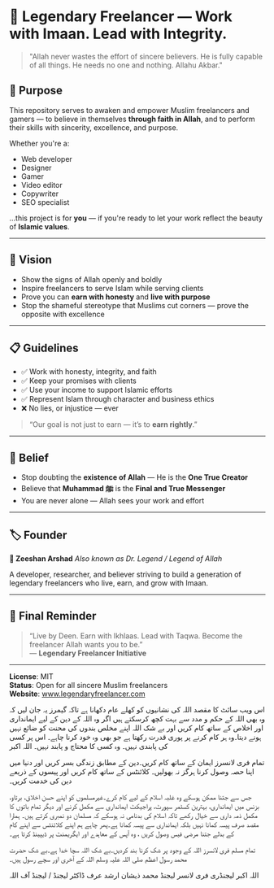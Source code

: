 # 🧠 Legendary Freelancer — Work with Imaan. Lead with Integrity.

> "Allah never wastes the effort of sincere believers. He is fully capable of all things. He needs no one and nothing. Allahu Akbar."

## 📌 Purpose

This repository serves to awaken and empower Muslim freelancers and gamers — to believe in themselves **through faith in Allah**, and to perform their skills with sincerity, excellence, and purpose.

Whether you're a:
- Web developer
- Designer
- Gamer
- Video editor
- Copywriter
- SEO specialist

…this project is for **you** — if you're ready to let your work reflect the beauty of **Islamic values**.

---

## 🌟 Vision

- Show the signs of Allah openly and boldly
- Inspire freelancers to serve Islam while serving clients
- Prove you can **earn with honesty** and **live with purpose**
- Stop the shameful stereotype that Muslims cut corners — prove the opposite with excellence

---

## 📋 Guidelines

- ✅ Work with honesty, integrity, and faith
- ✅ Keep your promises with clients
- ✅ Use your income to support Islamic efforts
- ✅ Represent Islam through character and business ethics
- ❌ No lies, or injustice — ever

> “Our goal is not just to earn — it’s to **earn rightly**.”

---

## 🧠 Belief

- Stop doubting the **existence of Allah** — He is the **One True Creator**
- Believe that **Muhammad ﷺ** is the **Final and True Messenger**
- You are never alone — Allah sees your work and effort

---

## 🏷️ Founder

**🦁 Zeeshan Arshad**
_Also known as Dr. Legend / Legend of Allah_

A developer, researcher, and believer striving to build a generation of legendary freelancers who live, earn, and grow with Imaan.

---

## 💬 Final Reminder

> “Live by Deen. Earn with Ikhlaas. Lead with Taqwa. Become the freelancer Allah wants you to be.”  
> — **Legendary Freelancer Initiative**

---

**License**: MIT  
**Status**: Open for all sincere Muslim freelancers  
**Website**: www.legendaryfreelancer.com


اس ویب سائٹ کا مقصد اللہ کی نشانیوں کو کھلے عام دکھانا ہے تاکہ گیمرز یہ جان لیں کہ وہ بھی اللہ کے حکم و مدد سے بہت کچھ کرسکتے ہیں اگر وہ اللہ کے دین کے لیے ایمانداری اور اخلاص کے ساتھ کام کریں اور بے شک اللہ اپنے مخلص بندوں کی محنت کو ضائع نہیں ہونے دیتا۔وہ ہر کام کرنے پر پوری قدرت رکھتا ہے جو بھی وہ خود کرنا چاہے۔ اس پر کسی کی پابندی نہیں۔ وہ کسی کا محتاج و پابند نہیں۔ اللہ اکبر

تمام فری لانسرز ایمان کے ساتھ کام کریں۔دین کے مطابق زندگی بسر کریں اور دنیا میں اپنا حصہ وصول کرنا ہرگز نہ بھولیں۔ کلائنٹس کے ساتھ کام کریں اور پیسوں کے ذریعے دین کی خدمت کریں۔

جس سے جتنا ممکن ہوسکے وہ غلبہ اسلام کے لیے کام کرے۔غیرمسلموں کو اپنے حسن اخلاق، برتاو، بزنس میں ایمانداری، بہترین کسٹمر سپورٹ، پراجیکٹ ایمانداری سے مکمل کرنے اور دیگر تمام باتوں کا مکمل ذمہ داری سے خیال رکھے تاکہ اسلام کی بدنامی نہ ہوسکے کہ مسلمان دو نمبری کرتے ہیں۔ ہمارا مقصد صرف پیسہ کمانا نہیں بلکہ ایمانداری سے پیسہ کمانا ہے۔پھر چاہے ہم اپنے کلائنٹس سے اپنے کام کے بدلے جتنا مرضی فیس وصول کریں ، وہ آپس کے معاہدے اور ایگریمنٹ پر ڈیپینڈ کرتا ہے۔

تمام مسلم فری لانسرز اللہ کے وجود پر شک کرنا بند کردیں۔بے شک اللہ سچا خدا ہے۔بے شک حضرت محمد رسول اعظم صلی اللہ علیہ وسلم اللہ کے آخری اور سچے رسول ہیں۔

اللہ اکبر
لیجنڈری فری لانسر
لیجنڈ محمد ذیشان ارشد
عرف ڈاکٹر لیجنڈ / لیجنڈ آف اللہ
